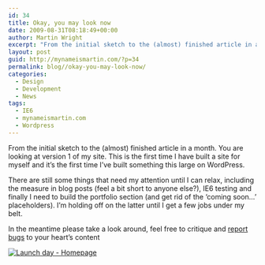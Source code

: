 ```yaml
---
id: 34
title: Okay, you may look now
date: 2009-08-31T08:18:49+00:00
author: Martin Wright
excerpt: "From the initial sketch to the (almost) finished article in a month. You are looking at version 1 of my site. This is the first time I have built a site for myself and it's the first time I've built something this large on Wordpress."
layout: post
guid: http://mynameismartin.com/?p=34
permalink: blog//okay-you-may-look-now/
categories:
  - Design
  - Development
  - News
tags:
  - IE6
  - mynameismartin.com
  - Wordpress
---
```

From the initial sketch to the (almost) finished article in a month. You are looking at version 1 of my site. This is the first time I have built a site for myself and it&#8217;s the first time I&#8217;ve built something this large on WordPress.

There are still some things that need my attention until I can relax, including the measure in blog posts (feel a bit short to anyone else?), IE6 testing and finally I need to build the portfolio section (and get rid of the &#8216;coming soon&hellip;&#8217; placeholders). I&#8217;m holding off on the latter until I get a few jobs under my belt.

In the meantime please take a look around, feel free to critique and [report bugs](#contact "Skip to contact form") to your heart&#8217;s content

[![Launch day - Homepage](http://farm3.static.flickr.com/2550/3874113527_9d34c31eac_o.jpg)](http://www.flickr.com/photos/skip694/3874883870/ "Launch day - Homepage by skip694, on Flickr")